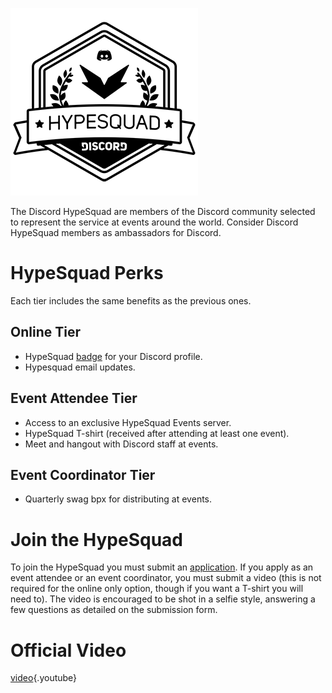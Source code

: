 <!-- TITLE: HypeSquad -->
<!-- SUBTITLE: Are you Hyped? Because I'm feeling super duper hyped to tell you about this really cool thing! -->

![Hypesquadsmall](/uploads/hypesquad/hypesquadsmall.png "Hypesquadsmall")

The Discord HypeSquad are members of the Discord community selected to represent the service at events around the world. Consider Discord HypeSquad members as ambassadors for Discord.

# HypeSquad Perks
Each tier includes the same benefits as the previous ones.

## Online Tier
* HypeSquad [badge](/badges) for your Discord profile.
* Hypesquad email updates.

## Event Attendee Tier
* Access to an exclusive HypeSquad Events server.
* HypeSquad T-shirt (received after attending at least one event).
* Meet and hangout with Discord staff at events.

## Event Coordinator Tier
* Quarterly swag bpx for distributing at events.

# Join the HypeSquad
To join the HypeSquad you must submit an [application](https://discordapp.com/hypesquad). If you apply as an event attendee or an event coordinator, you must submit a video (this is not required for the online only option, though if you want a T-shirt you will need to). The video is encouraged to be shot in a selfie style, answering a few questions as detailed on the submission form.

# Official Video

[video](https://www.youtube.com/watch?v=rXZkTT-5m9o){.youtube}